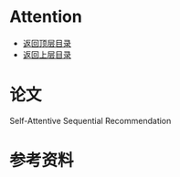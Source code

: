 # Attention

* [返回顶层目录](../../../../SUMMARY.md)
* [返回上层目录](../advanced-knowledge.md)

# 论文

Self-Attentive Sequential Recommendation

# 参考资料
